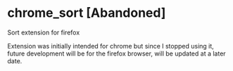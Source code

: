 # chrome_sort [Abandoned]
Sort extension for firefox

Extension was initially intended for chrome but since I stopped using it, future development will be for the firefox browser, will be updated at a later date.
